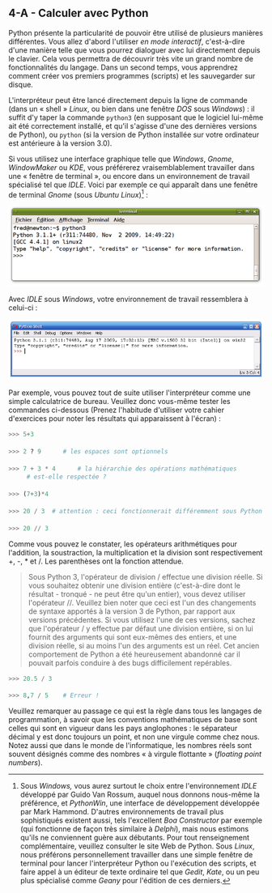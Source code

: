 ## 4-A - Calculer avec Python

Python présente la particularité de pouvoir être utilisé de plusieurs
manières différentes. Vous allez d'abord l'utiliser *en mode
interactif*, c'est-à-dire d'une manière telle que vous pourrez dialoguer
avec lui directement depuis le clavier. Cela vous permettra de découvrir
très vite un grand nombre de fonctionnalités du langage. Dans un second
temps, vous apprendrez comment créer vos premiers programmes (scripts)
et les sauvegarder sur disque.

L'interpréteur peut être lancé directement depuis la ligne de commande
(dans un « shell » *Linux*, ou bien dans une fenêtre *DOS* sous
*Windows*) : il suffit d'y taper la commande `python3` (en supposant que le logiciel
lui-même ait été correctement installé, et qu'il s'agisse d'une des
dernières versions de Python), ou `python` (si la version de Python
installée sur votre ordinateur est antérieure à la version 3.0).

Si vous utilisez une interface graphique telle que *Windows*, *Gnome*,
*WindowMaker* ou *KDE*, vous préférerez vraisemblablement travailler
dans une « fenêtre de terminal », ou encore dans un environnement de
travail spécialisé tel que *IDLE*. Voici par exemple ce qui apparaît
dans une fenêtre de terminal *Gnome* (sous *Ubuntu Linux*)[^note_5]
:



![](images/image1.png)



Avec *IDLE* sous *Windows*, votre environnement de travail ressemblera à
celui-ci :



![](images/image2.png)



Par exemple, vous pouvez tout de suite utiliser l'interpréteur comme une
simple calculatrice de bureau. Veuillez donc vous-même tester les
commandes ci-dessous (Prenez l'habitude d'utiliser votre cahier
d'exercices pour noter les résultats qui apparaissent à l'écran) :



```python
>>> 5+3
 
>>> 2 ? 9      # les espaces sont optionnels
 
>>> 7 + 3 * 4	   # la hiérarchie des opérations mathématiques
	 # est-elle respectée ?
 
>>> (7+3)*4
 
>>> 20 / 3	# attention : ceci fonctionnerait différemment sous Python 2
 
>>> 20 // 3
```



Comme vous pouvez le constater, les opérateurs arithmétiques pour
l'addition, la soustraction, la multiplication et la division sont
respectivement +, -, \* et /. Les parenthèses ont la fonction attendue.

> Sous Python 3, l'opérateur de division / effectue une division réelle.
> Si vous souhaitez obtenir une division entière (c'est-à-dire dont le
> résultat - tronqué - ne peut être qu'un entier), vous devez utiliser
> l'opérateur //. Veuillez bien noter que ceci est l'un des changements
> de syntaxe apportés à la version 3 de Python, par rapport aux versions
> précédentes. Si vous utilisez l'une de ces versions, sachez que
> l'opérateur / y effectue par défaut une division entière, si on lui
> fournit des arguments qui sont eux-mêmes des entiers, et une division
> réelle, si au moins l'un des arguments est un réel. Cet ancien
> comportement de Python a été heureusement abandonné car il pouvait
> parfois conduire à des bugs difficilement repérables.



```python
>>> 20.5 / 3
 
>>> 8,7 / 5	   # Erreur !
```



Veuillez remarquer au passage ce qui est la règle dans tous les langages
de programmation, à savoir que les conventions mathématiques de base
sont celles qui sont en vigueur dans les pays anglophones : le
séparateur décimal y est donc toujours un point, et non une virgule
comme chez nous. Notez aussi que dans le monde de l'informatique, les
nombres réels sont souvent désignés comme des nombres « à virgule
flottante » (*floating point numbers*).


[^note_5]: Sous *Windows,* vous aurez surtout le choix entre l'environnement *IDLE* développé par Guido Van Rossum, auquel nous donnons nous-même la préférence, et *PythonWin*, une interface de développement développée par Mark Hammond. D'autres environnements de travail plus sophistiqués existent aussi, tels l'excellent *Boa Constructor* par exemple (qui fonctionne de façon très similaire à *Delphi*), mais nous estimons qu'ils ne conviennent guère aux débutants. Pour tout renseignement complémentaire, veuillez consulter le site Web de Python. Sous *Linux*, nous préférons personnellement travailler dans une simple fenêtre de terminal pour lancer l'interpréteur Python ou l'exécution des scripts, et faire appel à un éditeur de texte ordinaire tel que *Gedit*, *Kate*, ou un peu plus spécialisé comme *Geany* pour l'édition de ces derniers.
